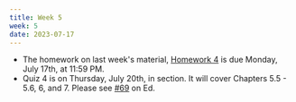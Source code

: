 ```yaml
---
title: Week 5
week: 5
date: 2023-07-17
---
```


- The homework on last week's material, [Homework 4](http://prob140.datahub.berkeley.edu/hub/user-redirect/git-pull?repo=https://github.com/stat88/content-su23&branch=main&subPath=hw/Homework_04.ipynb) is due Monday, July 17th, at 11:59 PM.
- Quiz 4 is on Thursday, July 20th, in section. It will cover Chapters 5.5 - 5.6, 6, and 7. Please see [#69](https://edstem.org/us/courses/40833/discussion/3264972) on Ed.
